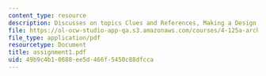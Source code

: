 ```yaml
---
content_type: resource
description: Discusses on topics Clues and References, Making a Design.
file: https://ol-ocw-studio-app-qa.s3.amazonaws.com/courses/4-125a-architecture-studio-building-in-landscapes-fall-2005/49b9c4b10688ee5d466f5450c88dfcca_assignment1.pdf
file_type: application/pdf
resourcetype: Document
title: assignment1.pdf
uid: 49b9c4b1-0688-ee5d-466f-5450c88dfcca
---
```


